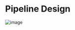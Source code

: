 #                                     Pipeline Design                                   #


![image](https://github.com/user-attachments/assets/43574379-d990-4fff-9eb2-ce1bdbf169c2)
